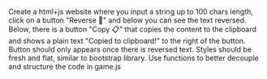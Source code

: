 Create a html+js website where you input a string up to 100 chars length, click on a button "Reverse 🔄" and below you can see the text reversed. Below, there is a button "Copy 📋" that copies the content to the clipboard and shows a plain text "Copied to clipboard!" to the right of the button. Button should only appears once there is reversed text. Styles should be fresh and flat, similar to bootstrap library. Use functions to better decouple and structure the code in game.js
